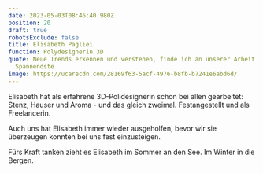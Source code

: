 ```yaml
---
date: 2023-05-03T08:46:40.980Z
position: 20
draft: true
robotsExclude: false
title: Elisabeth Pagliei
function: Polydesignerin 3D
quote: Neue Trends erkennen und verstehen, finde ich an unserer Arbeit mit das
  Spannendste
image: https://ucarecdn.com/28169f63-5acf-4976-b8fb-b7241e6abd6d/
---
```

Elisabeth hat als erfahrene 3D-Polidesignerin schon bei allen gearbeitet: Stenz, Hauser und Aroma - und das gleich zweimal. Festangestellt und als Freelancerin. 

Auch uns hat Elisabeth immer wieder ausgeholfen, bevor wir sie überzeugen konnten bei uns fest einzusteigen.

Fürs Kraft tanken zieht es Elisabeth im Sommer an den See. Im Winter in die Bergen.